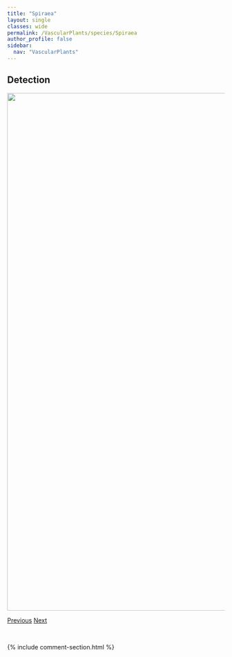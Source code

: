 ```yaml
---
title: "Spiraea"
layout: single
classes: wide
permalink: /VascularPlants/species/Spiraea
author_profile: false
sidebar:
  nav: "VascularPlants"
---
```


<h2>Detection</h2>

<a href="https://drive.google.com/uc?export=view&id=1EPgzqwU0cFnGewlUT2f40RhAqMxgG3O4">
<img src="https://drive.google.com/uc?export=view&id=1EPgzqwU0cFnGewlUT2f40RhAqMxgG3O4" height = "1200" width = "800">
</a>


<a href="/DevelopmentWebsite/VascularPlants/species/SpinulumAnnotinum" class="pagination--pager" title="Spinulum annotinum">Previous</a> <a href="/DevelopmentWebsite/VascularPlants/species/SpiraeaAlba" class="pagination--pager" title="Spiraea alba">Next</a>

<p>&nbsp;</p>

{% include comment-section.html %}
